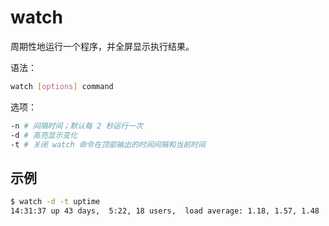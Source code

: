 # watch

周期性地运行一个程序，并全屏显示执行结果。

语法：

```bash
watch [options] command
```

选项：

```bash
-n # 间隔时间；默认每 2 秒运行一次
-d # 高亮显示变化
-t # 关闭 watch 命令在顶部输出的时间间隔和当前时间
```

## 示例

```bash
$ watch -d -t uptime
14:31:37 up 43 days,  5:22, 18 users,  load average: 1.18, 1.57, 1.48
```